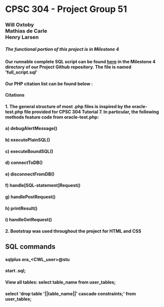 <h1>CPSC 304 - Project Group 51</h1>
<h3>Will Oxtoby </br>
Mathias de Carle </br>
Henry Larsen </br>
</h3>

##### The functional portion of this project is in Milestone 4

#### Our runnable complete SQL script can be found [here](https://github.students.cs.ubc.ca/CPSC304-2022W-T1/project_h3z2b_k4k3b_k7j3b/blob/main/Milestone%204/full_script.sql) in the Milestone 4 directory of our Project Github repository. The file is named 'full_script.sql'
  
#### Our PHP citation list can be found below :

#### Citations
#### 1. The general structure of most .php files is inspired by the oracle-test.php file provided for CPSC 304 Tutorial 7. In particular, the following methods feature code from oracle-test.php:
  ####   a) debugAlertMessage()
  ####   b) executePlainSQL()
  ####   c) executeBoundSQL()
  ####   d) connectToDB()
  ####   e) disconnectFromDB()
  ####   f) handle[SQL-statement]Request()
  ####   g) handlePostRequest()
  ####   h) printResult()
  ####   i) handleGetRequest()
#### 2. Bootstrap was used throughout the project for HTML and CSS

## SQL commands
#### sqlplus ora_<CWL_user>@stu
#### start <filename>.sql;
#### View all tables: select table_name from user_tables;
#### select 'drop table '||table_name||' cascade constraints;' from user_tables;
